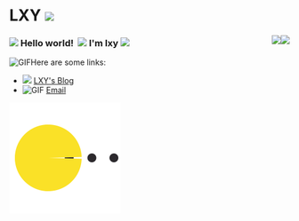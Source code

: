 # LXY <img src="https://github.com/TheDudeThatCode/TheDudeThatCode/blob/master/Assets/Mario_Hello_Big.gif" width="36px">
<img align="right" src="https://github-readme-stats.vercel.app/api?username=Coding-Coder&include_all_commits=true&count_private=true&theme=dark&show_icons=true&hide_border=true" />  

<img align="right" src="https://github-readme-stats.vercel.app/api/top-langs/?username=Coding-Coder&layout=compact&theme=dark&hide_border=true" />

### <img src="https://github.com/TheDudeThatCode/TheDudeThatCode/blob/master/Assets/Hi.gif" width="29px"> **Hello world!** &nbsp;<img src="https://github.com/TheDudeThatCode/TheDudeThatCode/blob/master/Assets/Earth.gif" width="25px"> I'm lxy <img src="https://github.com/TheDudeThatCode/TheDudeThatCode/blob/master/Assets/Developer.gif" width="35px">

<img alt="GIF" src="https://github.com/TheDudeThatCode/TheDudeThatCode/blob/master/Assets/powerup.gif" width="20vw" />Here are some links:
- <img src="https://github.com/TheDudeThatCode/TheDudeThatCode/blob/master/Assets/Rocket.gif" width="18px"> [LXY's Blog](http://www.codingcode.cn/)
- <img alt="GIF" src="https://github.com/TheDudeThatCode/TheDudeThatCode/blob/master/Assets/coin.gif" width="20vw" /> [Email](mailto:aethon47@163.com)

<img align="center" src="https://raw.githubusercontent.com/Aniket965/Aniket965/master/pacman.svg?sanitize=true" width="200" height="200">

<!--
**Coding-Coder/Coding-Coder** is a ✨ _special_ ✨ repository because its `README.md` (this file) appears on your GitHub profile.
 
Here are some ideas to get you started:
- 📜 [LinkedIn](https://www.linkedin.com/in/sahil-bondre-571a8416a/)
- 🐦 [Twitter](https://twitter.com/godcrampy)
- 🌈 [Resume](https://github.com/godcrampy/site/raw/master/src/assets/sahil-bondre.pdf)
- 🔭 I’m currently working on ...
- 🌱 I’m currently learning ...
- 👯 I’m looking to collaborate on ...
- 🤔 I’m looking for help with ...
- 💬 Ask me about ...
- 📫 How to reach me: ...
- 😄 Pronouns: ...
- ⚡ Fun fact: ...
-->
